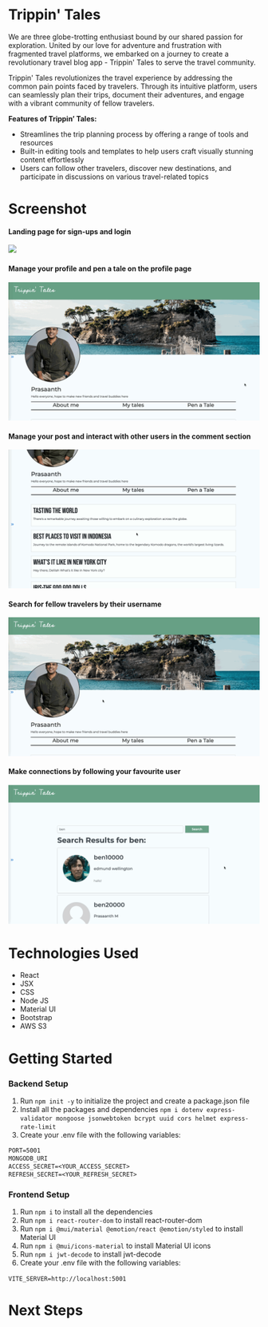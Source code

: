 # Trippin' Tales

We are three globe-trotting enthusiast bound by our shared passion for exploration. United by our love for adventure and frustration with fragmented travel platforms, we embarked on a journey to create a revolutionary travel blog app - Trippin' Tales to serve the travel community.

Trippin' Tales revolutionizes the travel experience by addressing the common pain points faced by travelers. Through its intuitive platform, users can seamlessly plan their trips, document their adventures, and engage with a vibrant community of fellow travelers.

**Features of Trippin’ Tales:**

- Streamlines the trip planning process by offering a range of tools and resources
- Built-in editing tools and templates to help users craft visually stunning content effortlessly
- Users can follow other travelers, discover new destinations, and participate in discussions on various travel-related topics

# Screenshot

#### Landing page for sign-ups and login

<img src="./frontend/public/landingpage.gif">


#### Manage your profile and pen a tale on the profile page

<img src="./frontend/public/profilepage.gif">


#### Manage your post and interact with other users in the comment section

<img src="./frontend/public/postpage.gif">


#### Search for fellow travelers by their username

<img src="./frontend/public/usersearch.gif">


#### Make connections by following your favourite user

<img src="./frontend/public/followfeature.gif">



# Technologies Used
- React
- JSX
- CSS
- Node JS
- Material UI
- Bootstrap
- AWS S3

# Getting Started

### Backend Setup

1. Run `npm init -y` to initialize the project and create a package.json file
2. Install all the packages and dependencies `npm i dotenv express-validator mongoose jsonwebtoken bcrypt uuid cors helmet express-rate-limit`
3. Create your .env file with the following variables:
   
```
PORT=5001
MONGODB_URI
ACCESS_SECRET=<YOUR_ACCESS_SECRET>
REFRESH_SECRET=<YOUR_REFRESH_SECRET>
```

### Frontend Setup
1. Run `npm i` to install all the dependencies
2. Run `npm i react-router-dom` to install react-router-dom
3. Run `npm i @mui/material @emotion/react @emotion/styled` to install Material UI
4. Run `npm i @mui/icons-material` to install Material UI icons
5. Run `npm i jwt-decode` to install jwt-decode
6. Create your .env file with the following variables:

```VITE_SERVER=http://localhost:5001```


# Next Steps

